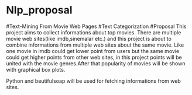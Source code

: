 # Nlp_proposal
#Text-Mining From Movie Web Pages 
#Text Categorization
#Proposal
This project aims to collect informations about top movies. There are multiple movie web sites(like imdb,sinemalar etc.) and this project is about to combine informations from multiple web sites about the same movie. Like one movie in imdb could get lower point from users but the same movie could get higher points from other web sites, in this project points will be united with the movie genres.After that popularity of movies will be shown with graphical box plots. 

Python and beutifulsoap will be used for fetching informations from web sites.
